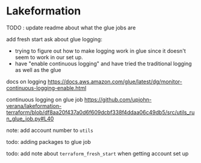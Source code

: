 # Lakeformation

TODO : update readme about what the glue jobs are


add fresh start
ask about glue logging:
 - trying to figure out how to make logging work in glue since it doesn't seem to work in our set up.
 - have "enable continuous logging" and have tried the traditional logging as well as the glue

 docs on logging https://docs.aws.amazon.com/glue/latest/dg/monitor-continuous-logging-enable.html

 continuous logging on glue job https://github.com/upjohn-verana/lakeformation-terraform/blob/df8aa20f437a0d6f609dcbf338f4ddaa06c49db5/src/utils_run_glue_job.py#L40

 note: add account number to `utils`

todo: adding packages to glue job


todo: add note about `terraform_fresh_start` when getting account set up

